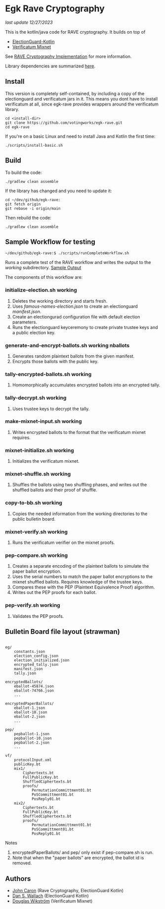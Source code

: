 # Egk Rave Cryptography

_last update 12/27/2023_

This is the kotlin/java code for RAVE cryptography. It builds on top of 

* [ElectionGuard-Kotlin](https://github.com/votingworks/electionguard-kotlin-multiplatform)
* [Verificatum Mixnet](https://www.verificatum.org/)

See [RAVE Cryptography Implementation](https://github.com/votingworks/rave-cryptography-implementation) for more information.

Library dependencies are summarized [here](dependencies.txt).

## Install

This version is completely self-contained, by including a copy of the electionguard and verificatum jars in it.
This means you dont have to install verificatum at all, since egk-rave provides wrappers around the verificatum
library.

````
cd <install-dir>
git clone https://github.com/votingworks/egk-rave.git
cd egk-rave
````

If you're on a basic Linux and need to install Java and Kotlin the first time:

````
./scripts/install-basic.sh
````

## Build

To build the code:

````
./gradlew clean assemble
````

If the library has changed and you need to update it:

````
cd ~/dev/github/egk-rave:
git fetch origin
git rebase -i origin/main
````

Then rebuild the code:

````
./gradlew clean assemble
````

## Sample Workflow for testing

````
~/dev/github/egk-rave:$ ./scripts/runCompleteWorkflow.sh
````

Runs a complete test of the RAVE workflow and writes the output to the _working_ subdirectory. [Sample Output](docs/workflowOutput.txt)

The components of this workflow are:

###  initialize-election.sh working

1. Deletes the working directory and starts fresh.
2. Uses _famous-names-election.json_ to create an electionguard _manifest.json_.
3. Create an electiongurad configuration file with default election parameters.
4. Runs the electionguard keyceremony to create private trustee keys and a public election key.

###  generate-and-encrypt-ballots.sh working nballots

1. Generates random plaintext ballots from the given manifest.
2. Encrypts those ballots with the public key.

###  tally-encrypted-ballots.sh working

1. Homomorphically accumulates encrypted ballots into an encrypted tally.

###  tally-decrypt.sh working

1. Uses trustee keys to decrypt the tally.

###  make-mixnet-input.sh working

1. Writes encrypted ballots to the format that the verificatum mixnet requires.

###  mixnet-initialize.sh working

1. Initializes the verificatum mixnet.

###  mixnet-shuffle.sh working

1. Shuffles the ballots using two shuffling phases, and writes out the shuffled ballots and their proof of shuffle.

###  copy-to-bb.sh working

1. Copies the needed information from the working directories to the public bulletin board.

###  mixnet-verify.sh working

1. Runs the verificatum verifier on the mixnet proofs.

###  pep-compare.sh working

1. Creates a separate encoding of the plaintext ballots to simulate the paper ballot encryption.
2. Uses the serial numbers to match the paper ballot encryptions to the mixnet shuffled ballots. Requires knowledge of the trustee keys.
3. Compares these with the PEP (Plaintext Equivalence Proof) algorithm.
4. Writes out the PEP proofs for each ballot.

###  pep-verify.sh working

1. Validates the PEP proofs.


## Bulletin Board file layout (strawman)

````

eg/
    constants.json
    election_config.json
    election_initialized.json
    encrypted_tally.json
    manifest.json
    tally.json

encryptedBallots/
    eballot-45874.json
    eballot-74766.json
    ...
    
encryptedPaperBallots/
    eballot-1.json
    eballot-10.json
    eballot-2.json
    ...    

pep/
    pepballot-1.json
    pepballot-10.json
    pepballot-2.json
    ...

vf/
    protocolInput.xml
    publicKey.bt
    mix1/
        Ciphertexts.bt
        FullPublicKey.bt
        ShuffledCiphertexts.bt
        proofs/
            PermutationCommittment01.bt
            PoSCommittment01.bt
            PosReply01.bt
    mix2/
        Ciphertexts.bt
        FullPublicKey.bt
        ShuffledCiphertexts.bt
        proofs/
            PermutationCommittment01.bt
            PoSCommittment01.bt
            PosReply01.bt
````

Notes

1. encryptedPaperBallots/ and pep/ only exist if pep-compare.sh is run.
2. Note that when the "paper ballots" are encrypted, the ballot id is removed.


## Authors
- [John Caron](https://github.com/JohnLCaron) (Rave Cryptography, ElectionGuard Kotlin)
- [Dan S. Wallach](https://www.cs.rice.edu/~dwallach/) (ElectionGuard Kotlin)
- [Douglas Wikström](https://www.verificatum.org/) (Verificatum Mixnet)